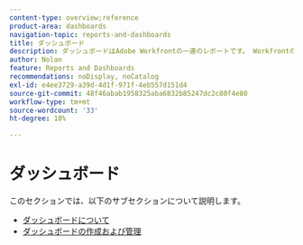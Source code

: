 ```yaml
---
content-type: overview;reference
product-area: dashboards
navigation-topic: reports-and-dashboards
title: ダッシュボード
description: ダッシュボードはAdobe Workfrontの一連のレポートです。 Workfrontのダッシュボードを理解するには、以下の領域を確認してください。
author: Nolan
feature: Reports and Dashboards
recommendations: noDisplay, noCatalog
exl-id: e4ee3729-a39d-4d1f-971f-4eb557d151d4
source-git-commit: 48f46abab1958325aba6832b85247dc2c80f4e80
workflow-type: tm+mt
source-wordcount: '33'
ht-degree: 18%

---
```


# ダッシュボード

このセクションでは、以下のサブセクションについて説明します。

* [ダッシュボードについて](../../reports-and-dashboards/dashboards/understanding-dashboards/understand-dashboards.md)
* [ダッシュボードの作成および管理](../../reports-and-dashboards/dashboards/creating-and-managing-dashboards/create-and-manage-dashboards.md)
